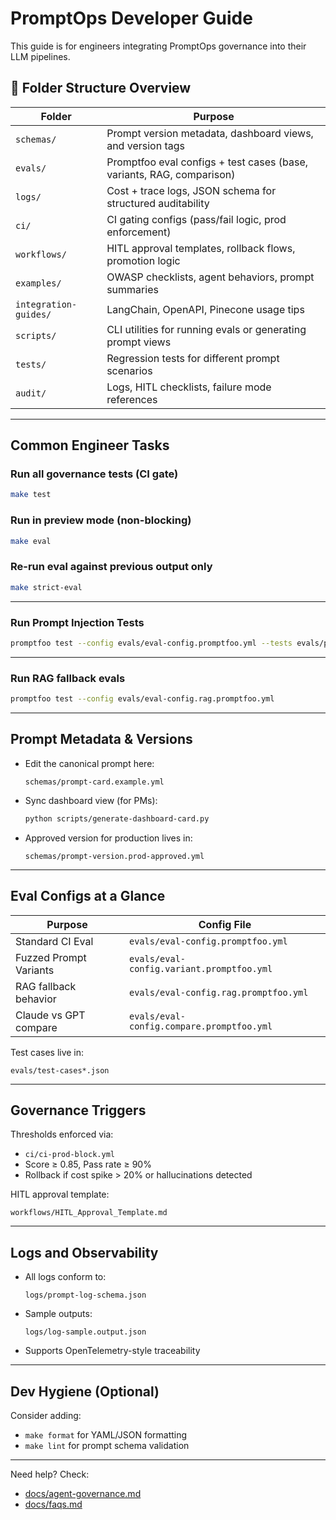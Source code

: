 # PromptOps Developer Guide

This guide is for engineers integrating PromptOps governance into their LLM pipelines.

## 📂 Folder Structure Overview

| Folder                | Purpose                                                               |
| --------------------- | --------------------------------------------------------------------- |
| `schemas/`            | Prompt version metadata, dashboard views, and version tags            |
| `evals/`              | Promptfoo eval configs + test cases (base, variants, RAG, comparison) |
| `logs/`               | Cost + trace logs, JSON schema for structured auditability            |
| `ci/`                 | CI gating configs (pass/fail logic, prod enforcement)                 |
| `workflows/`          | HITL approval templates, rollback flows, promotion logic              |
| `examples/`           | OWASP checklists, agent behaviors, prompt summaries                   |
| `integration-guides/` | LangChain, OpenAPI, Pinecone usage tips                               |
| `scripts/`            | CLI utilities for running evals or generating prompt views            |
| `tests/`              | Regression tests for different prompt scenarios                       |
| `audit/`              | Logs, HITL checklists, failure mode references                        |

---

## Common Engineer Tasks

### Run all governance tests (CI gate)

```bash
make test
```

### Run in preview mode (non-blocking)

```bash
make eval
```

### Re-run eval against previous output only

```bash
make strict-eval
```

---

### Run Prompt Injection Tests

```bash
promptfoo test --config evals/eval-config.promptfoo.yml --tests evals/prompt-injection-tests.json
```

---

### Run RAG fallback evals

```bash
promptfoo test --config evals/eval-config.rag.promptfoo.yml
```

---

## Prompt Metadata & Versions

- Edit the canonical prompt here:

  ```
  schemas/prompt-card.example.yml
  ```

- Sync dashboard view (for PMs):

  ```bash
  python scripts/generate-dashboard-card.py
  ```

- Approved version for production lives in:
  ```
  schemas/prompt-version.prod-approved.yml
  ```

---

## Eval Configs at a Glance

| Purpose                | Config File                               |
| ---------------------- | ----------------------------------------- |
| Standard CI Eval       | `evals/eval-config.promptfoo.yml`         |
| Fuzzed Prompt Variants | `evals/eval-config.variant.promptfoo.yml` |
| RAG fallback behavior  | `evals/eval-config.rag.promptfoo.yml`     |
| Claude vs GPT compare  | `evals/eval-config.compare.promptfoo.yml` |

Test cases live in:

```
evals/test-cases*.json
```

---

## Governance Triggers

Thresholds enforced via:

- `ci/ci-prod-block.yml`
- Score ≥ 0.85, Pass rate ≥ 90%
- Rollback if cost spike > 20% or hallucinations detected

HITL approval template:

```
workflows/HITL_Approval_Template.md
```

---

## Logs and Observability

- All logs conform to:

  ```
  logs/prompt-log-schema.json
  ```

- Sample outputs:

  ```
  logs/log-sample.output.json
  ```

- Supports OpenTelemetry-style traceability

---

## Dev Hygiene (Optional)

Consider adding:

- `make format` for YAML/JSON formatting
- `make lint` for prompt schema validation

---

Need help? Check:

- [docs/agent-governance.md](agent-governance.md)
- [docs/faqs.md](faqs.md)
